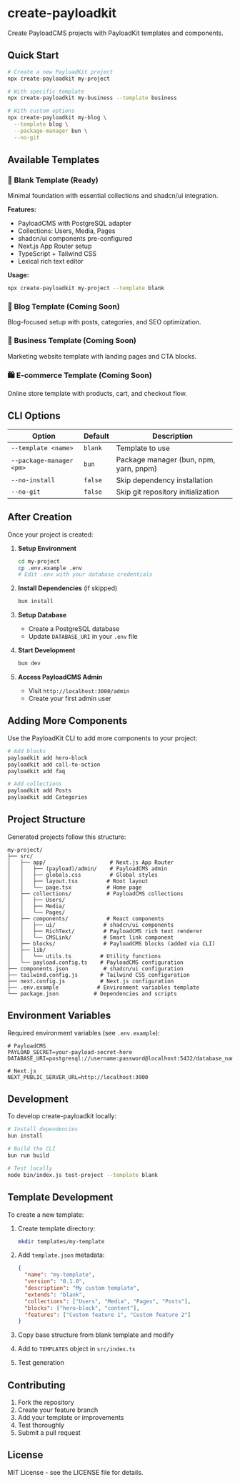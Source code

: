 # create-payloadkit

Create PayloadCMS projects with PayloadKit templates and components.

## Quick Start

```bash
# Create a new PayloadKit project
npx create-payloadkit my-project

# With specific template
npx create-payloadkit my-business --template business

# With custom options
npx create-payloadkit my-blog \
  --template blog \
  --package-manager bun \
  --no-git
```

## Available Templates

### 🎯 Blank Template (Ready)
Minimal foundation with essential collections and shadcn/ui integration.

**Features:**
- PayloadCMS with PostgreSQL adapter
- Collections: Users, Media, Pages
- shadcn/ui components pre-configured
- Next.js App Router setup
- TypeScript + Tailwind CSS
- Lexical rich text editor

**Usage:**
```bash
npx create-payloadkit my-project --template blank
```

### 📝 Blog Template (Coming Soon)
Blog-focused setup with posts, categories, and SEO optimization.

### 💼 Business Template (Coming Soon)  
Marketing website template with landing pages and CTA blocks.

### 🛍️ E-commerce Template (Coming Soon)
Online store template with products, cart, and checkout flow.

## CLI Options

| Option | Default | Description |
|--------|---------|-------------|
| `--template <name>` | `blank` | Template to use |
| `--package-manager <pm>` | `bun` | Package manager (bun, npm, yarn, pnpm) |
| `--no-install` | `false` | Skip dependency installation |
| `--no-git` | `false` | Skip git repository initialization |

## After Creation

Once your project is created:

1. **Setup Environment**
   ```bash
   cd my-project
   cp .env.example .env
   # Edit .env with your database credentials
   ```

2. **Install Dependencies** (if skipped)
   ```bash
   bun install
   ```

3. **Setup Database**
   - Create a PostgreSQL database
   - Update `DATABASE_URI` in your `.env` file

4. **Start Development**
   ```bash
   bun dev
   ```

5. **Access PayloadCMS Admin**
   - Visit `http://localhost:3000/admin`
   - Create your first admin user

## Adding More Components

Use the PayloadKit CLI to add more components to your project:

```bash
# Add blocks
payloadkit add hero-block
payloadkit add call-to-action
payloadkit add faq

# Add collections
payloadkit add Posts
payloadkit add Categories
```

## Project Structure

Generated projects follow this structure:

```
my-project/
├── src/
│   ├── app/                    # Next.js App Router
│   │   ├── (payload)/admin/    # PayloadCMS admin
│   │   ├── globals.css         # Global styles
│   │   ├── layout.tsx         # Root layout
│   │   └── page.tsx           # Home page
│   ├── collections/           # PayloadCMS collections
│   │   ├── Users/
│   │   ├── Media/
│   │   └── Pages/
│   ├── components/            # React components
│   │   ├── ui/               # shadcn/ui components
│   │   ├── RichText/         # PayloadCMS rich text renderer
│   │   └── CMSLink/          # Smart link component
│   ├── blocks/               # PayloadCMS blocks (added via CLI)
│   ├── lib/
│   │   └── utils.ts         # Utility functions
│   └── payload.config.ts    # PayloadCMS configuration
├── components.json           # shadcn/ui configuration
├── tailwind.config.js       # Tailwind CSS configuration
├── next.config.js           # Next.js configuration
├── .env.example            # Environment variables template
└── package.json           # Dependencies and scripts
```

## Environment Variables

Required environment variables (see `.env.example`):

```env
# PayloadCMS
PAYLOAD_SECRET=your-payload-secret-here
DATABASE_URI=postgresql://username:password@localhost:5432/database_name

# Next.js
NEXT_PUBLIC_SERVER_URL=http://localhost:3000
```

## Development

To develop create-payloadkit locally:

```bash
# Install dependencies
bun install

# Build the CLI
bun run build

# Test locally
node bin/index.js test-project --template blank
```

## Template Development

To create a new template:

1. Create template directory:
   ```bash
   mkdir templates/my-template
   ```

2. Add `template.json` metadata:
   ```json
   {
     "name": "my-template",
     "version": "0.1.0",
     "description": "My custom template",
     "extends": "blank",
     "collections": ["Users", "Media", "Pages", "Posts"],
     "blocks": ["hero-block", "content"],
     "features": ["Custom feature 1", "Custom feature 2"]
   }
   ```

3. Copy base structure from blank template and modify
4. Add to `TEMPLATES` object in `src/index.ts`
5. Test generation

## Contributing

1. Fork the repository
2. Create your feature branch
3. Add your template or improvements  
4. Test thoroughly
5. Submit a pull request

## License

MIT License - see the LICENSE file for details.
